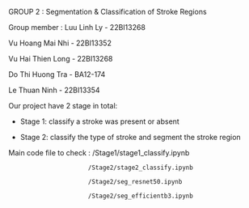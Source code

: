 GROUP 2 : Segmentation & Classification of Stroke Regions


Group member : 
Luu Linh Ly - 22BI13268

Vu Hoang Mai Nhi - 22BI13352

Vu Hai Thien Long - 22BI13268

Do Thi Huong Tra - BA12-174

Le Thuan Ninh - 22BI13354


Our project have 2 stage in total:
- Stage 1: classify a stroke was present or absent

- Stage 2: classify the type of stroke and segment the stroke region


Main code file to check : /Stage1/stage1_classify.ipynb

                          /Stage2/stage2_classify.ipynb

                          /Stage2/seg_resnet50.ipynb
                          
                          /Stage2/seg_efficientb3.ipynb
